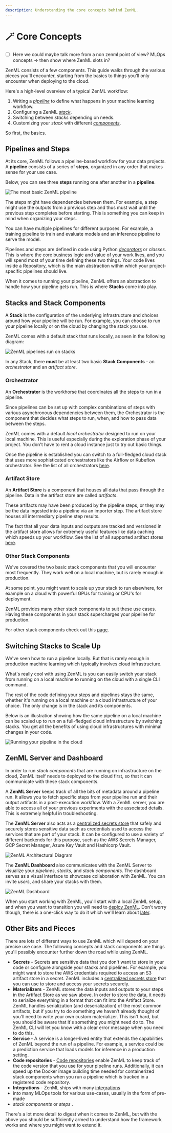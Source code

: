 ```yaml
---
description: Understanding the core concepts behind ZenML.
---
```


# 🪄 Core Concepts

* [ ] Here we could maybe talk more from a non zenml point of view? MLOps concepts -> then show where ZenML slots in?

ZenML consists of a few components. This guide walks through the various pieces you'll encounter, starting from the basics to things you'll only encounter when deploying to the cloud.

Here's a high-level overview of a typical ZenML workflow:

1. Writing a [_pipeline_](../starter-guide/pipelines/pipelines.md) to define what happens in your machine learning workflow.
2. Configuring a ZenML [_stack_](../starter-guide/stacks/stacks.md).
3. Switching between _stacks_ depending on needs.
4. Customizing your _stack_ with different [_components_](../starter-guide/stacks/registering-stacks.md).

So first, the basics.

## Pipelines and Steps

At its core, ZenML follows a pipeline-based workflow for your data projects. A **pipeline** consists of a series of **steps**, organized in any order that makes sense for your use case.

Below, you can see three **steps** running one after another in a **pipeline**.

![The most basic ZenML pipeline](../assets/core\_concepts/01\_pipeline.png)

The steps might have dependencies between them. For example, a step might use the outputs from a previous step and thus must wait until the previous step completes before starting. This is something you can keep in mind when organizing your steps.

You can have multiple pipelines for different purposes. For example, a training pipeline to train and evaluate models and an inference pipeline to serve the model.

Pipelines and steps are defined in code using Python [_decorators_](https://www.freecodecamp.org/news/python-decorators-explained-with-examples/) or _classes_. This is where the core business logic and value of your work lives, and you will spend most of your time defining these two things. Your code lives inside a Repository, which is the main abstraction within which your project-specific pipelines should live.

When it comes to running your pipeline, ZenML offers an abstraction to handle how your pipeline gets run. This is where **Stacks** come into play.

## Stacks and Stack Components

A **Stack** is the configuration of the underlying infrastructure and choices around how your pipeline will be run. For example, you can choose to run your pipeline locally or on the cloud by changing the stack you use.

ZenML comes with a default stack that runs locally, as seen in the following diagram:

![ZenML pipelines run on stacks](../assets/core\_concepts/02\_pipeline\_local\_stack.png)

In any Stack, there **must** be at least two basic **Stack Components** - an _orchestrator_ and an _artifact store_.

### Orchestrator

An **Orchestrator** is the workhorse that coordinates all the steps to run in a pipeline.

Since pipelines can be set up with complex combinations of steps with various asynchronous dependencies between them, the Orchestrator is the component that decides what steps to run, when, and how to pass data between the steps.

ZenML comes with a default _local orchestrator_ designed to run on your local machine. This is useful especially during the exploration phase of your project. You don't have to rent a cloud instance just to try out basic things.

Once the pipeline is established you can switch to a full-fledged cloud stack that uses more sophisticated orchestrators like the Airflow or Kubeflow orchestrator. See the list of all orchestrators [here](../component-gallery/orchestrators/orchestrators.md).

### Artifact Store

An **Artifact Store** is a component that houses all data that pass through the pipeline. Data in the artifact store are called _artifacts_.

These artifacts may have been produced by the pipeline steps, or they may be the data ingested into a pipeline via an importer step. The artifact store houses all intermediary pipeline step results.

The fact that all your data inputs and outputs are tracked and versioned in the artifact store allows for extremely useful features like data caching which speeds up your workflow. See the list of all supported artifact stores [here](../component-gallery/artifact-stores/artifact-stores.md).

### Other Stack Components

We've covered the two basic stack components that you will encounter most frequently. They work well on a local machine, but is rarely enough in production.

At some point, you might want to scale up your stack to run elsewhere, for example on a cloud with powerful GPUs for training or CPU's for deployment.

ZenML provides many other stack components to suit these use cases. Having these components in your stack supercharges your pipeline for production.

For other stack components check out this [page](../component-gallery/categories.md).

## Switching Stacks to Scale Up

We've seen how to run a pipeline locally. But that is rarely enough in production machine learning which typically involves cloud infrastructure.

What's really cool with using ZenML is you can easily switch your stack from running on a local machine to running on the cloud with a single CLI command.

The rest of the code defining your steps and pipelines stays the same, whether it's running on a local machine or a cloud infrastructure of your choice. The only change is in the stack and its components.

Below is an illustration showing how the same pipeline on a local machine can be scaled up to run on a full-fledged cloud infrastructure by switching stacks. You get all the benefits of using cloud infrastructures with minimal changes in your code.

![Running your pipeline in the cloud](../assets/core\_concepts/03\_multi\_stack.png)

## ZenML Server and Dashboard

In order to run _stack components_ that are running on infrastructure on the cloud, ZenML itself needs to deployed to the cloud first, so that it can communicate with these stack components.

A **ZenML Server** keeps track of all the bits of metadata around a pipeline run. It allows you to fetch specific steps from your pipeline run and their output artifacts in a post-execution workflow. With a ZenML server, you are able to access all of your previous experiments with the associated details. This is extremely helpful in troubleshooting.

The **ZenML Server** also acts as a [centralized secrets store](../starter-guide/production-fundamentals/secrets-management.md) that safely and securely stores sensitive data such as credentials used to access the services that are part of your stack. It can be configured to use a variety of different backends for this purpose, such as the AWS Secrets Manager, GCP Secret Manager, Azure Key Vault and Hashicorp Vault.

![ZenML Architectural Diagram](../assets/core\_concepts/04\_architecture.png)

The **ZenML Dashboard** also communicates with the ZenML Server to visualize your _pipelines_, _stacks_, and _stack components_. The dashboard serves as a visual interface to showcase collaboration with ZenML. You can invite _users_, and share your stacks with them.

![ZenML Dashboard](../assets/pipelines\_dashboard.png)

When you start working with ZenML, you'll start with a local ZenML setup, and when you want to transition you will need to [deploy ZenML](deploying-zenml/deploying-zenml.md). Don't worry though, there is a one-click way to do it which we'll learn about [later](../starter-guide/stacks/sharing-stacks.md).

## Other Bits and Pieces

There are lots of different ways to use ZenML which will depend on your precise use case. The following concepts and stack components are things you'll possibly encounter further down the road while using ZenML.

* **Secrets** - Secrets are sensitive data that you don't want to store in your code or configure alongside your stacks and pipelines. For example, you might want to store the AWS credentials required to access an S3 artifact store in a secret. ZenML includes a [centralized secrets store](../starter-guide/production-fundamentals/secrets-management.md) that you can use to store and access your secrets securely.
* **Materializers** - ZenML stores the data inputs and outputs to your steps in the Artifact Store as we saw above. In order to store the data, it needs to serialize everything in a format that can fit into the Artifact Store. ZenML handles serialization (and deserialization) of the most common artifacts, but if you try to do something we haven't already thought of you'll need to write your own custom materializer. This isn't hard, but you should be aware that it's something you might need do to. The ZenML CLI will let you know with a clear error message when you need to do this.
* **Service** - A service is a longer-lived entity that extends the capabilities of ZenML beyond the run of a pipeline. For example, a service could be a prediction service that loads models for inference in a production setting.
* **Code repositories** - [Code repositories](../starter-guide/production-fundamentals/code-repositories.md) enable ZenML to keep track of the code version that you use for your pipeline runs. Additionally, it can speed up the Docker image building time needed for containerized stack components when you run a pipeline which is tracked in a registered code repository.
* **Integrations** - ZenML ships with many [integrations](https://zenml.io/integrations)
* into many MLOps tools for various use-cases, usually in the form of pre-made
* _stack components_ or _steps_ .

There's a lot more detail to digest when it comes to ZenML, but with the above you should be sufficiently armed to understand how the framework works and where you might want to extend it.
